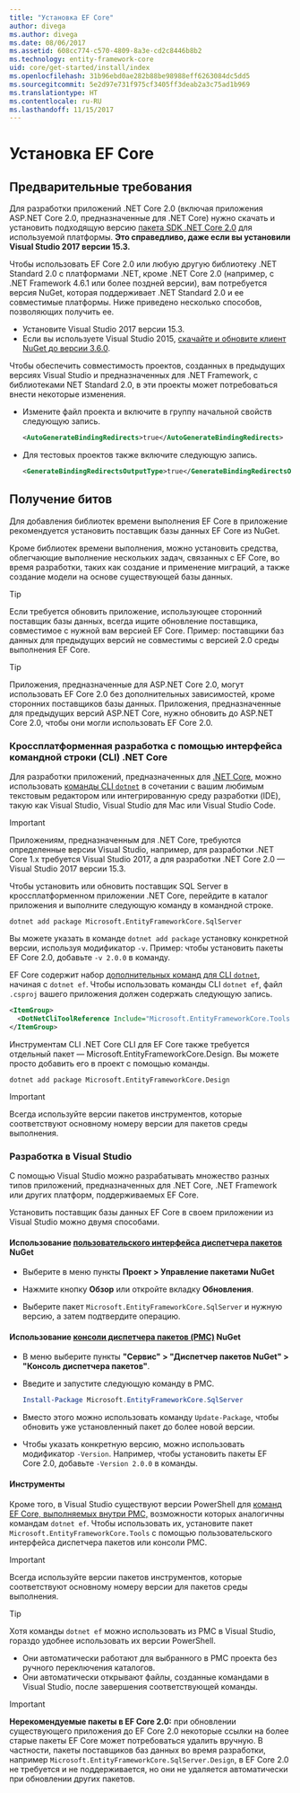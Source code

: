 ```yaml
---
title: "Установка EF Core"
author: divega
ms.author: divega
ms.date: 08/06/2017
ms.assetid: 608cc774-c570-4809-8a3e-cd2c8446b8b2
ms.technology: entity-framework-core
uid: core/get-started/install/index
ms.openlocfilehash: 31b96ebd0ae282b88be98988eff6263084dc5dd5
ms.sourcegitcommit: 5e2d97e731f975cf3405ff3deab2a3c75ad1b969
ms.translationtype: HT
ms.contentlocale: ru-RU
ms.lasthandoff: 11/15/2017
---
```

# <a name="installing-ef-core"></a>Установка EF Core

## <a name="prerequisites"></a>Предварительные требования

Для разработки приложений .NET Core 2.0 (включая приложения ASP.NET Core 2.0, предназначенные для .NET Core) нужно скачать и установить подходящую версию [пакета SDK .NET Core 2.0](https://www.microsoft.com/net/download/core) для используемой платформы. **Это справедливо, даже если вы установили Visual Studio 2017 версии 15.3.**

Чтобы использовать EF Core 2.0 или любую другую библиотеку .NET Standard 2.0 с платформами .NET, кроме .NET Core 2.0 (например, с .NET Framework 4.6.1 или более поздней версии), вам потребуется версия NuGet, которая поддерживает .NET Standard 2.0 и ее совместимые платформы. Ниже приведено несколько способов, позволяющих получить ее.

* Установите Visual Studio 2017 версии 15.3.
* Если вы используете Visual Studio 2015, [скачайте и обновите клиент NuGet до версии 3.6.0](https://www.nuget.org/downloads).

Чтобы обеспечить совместимость проектов, созданных в предыдущих версиях Visual Studio и предназначенных для .NET Framework, с библиотеками NET Standard 2.0, в эти проекты может потребоваться внести некоторые изменения.

* Измените файл проекта и включите в группу начальной свойств следующую запись.
  ``` xml
  <AutoGenerateBindingRedirects>true</AutoGenerateBindingRedirects>
  ```

* Для тестовых проектов также включите следующую запись.
  ``` xml
  <GenerateBindingRedirectsOutputType>true</GenerateBindingRedirectsOutputType>
  ```

## <a name="getting-the-bits"></a>Получение битов
Для добавления библиотек времени выполнения EF Core в приложение рекомендуется установить поставщик базы данных EF Core из NuGet.

Кроме библиотек времени выполнения, можно установить средства, облегчающие выполнение нескольких задач, связанных с EF Core, во время разработки, таких как создание и применение миграций, а также создание модели на основе существующей базы данных.

> [!TIP]  
> Если требуется обновить приложение, использующее сторонний поставщик базы данных, всегда ищите обновление поставщика, совместимое с нужной вам версией EF Core. Пример: поставщики баз данных для предыдущих версий не совместимы с версией 2.0 среды выполнения EF Core.  

> [!TIP]  
> Приложения, предназначенные для ASP.NET Core 2.0, могут использовать EF Core 2.0 без дополнительных зависимостей, кроме сторонних поставщиков базы данных. Приложения, предназначенные для предыдущих версий ASP.NET Core, нужно обновить до ASP.NET Core 2.0, чтобы они могли использовать EF Core 2.0.

<a name="cli"></a>
### <a name="cross-platform-development-using-the-net-core-command-line-interface-cli"></a>Кроссплатформенная разработка с помощью интерфейса командной строки (CLI) .NET Core

Для разработки приложений, предназначенных для [.NET Core](https://www.microsoft.com/net/download/core), можно использовать [команды CLI `dotnet`](https://docs.microsoft.com/dotnet/core/tools/) в сочетании с вашим любимым текстовым редактором или интегрированную среду разработки (IDE), такую как Visual Studio, Visual Studio для Mac или Visual Studio Code.

> [!IMPORTANT]  
> Приложениям, предназначенным для .NET Core, требуются определенные версии Visual Studio, например, для разработки .NET Core 1.x требуется Visual Studio 2017, а для разработки .NET Core 2.0 — Visual Studio 2017 версии 15.3.

Чтобы установить или обновить поставщик SQL Server в кроссплатформенном приложении .NET Core, перейдите в каталог приложения и выполните следующую команду в командной строке.

``` Console
dotnet add package Microsoft.EntityFrameworkCore.SqlServer
```

Вы можете указать в команде `dotnet add package` установку конкретной версии, используя модификатор `-v`. Пример: чтобы установить пакеты EF Core 2.0, добавьте `-v 2.0.0` в команду.

EF Core содержит набор [дополнительных команд для CLI `dotnet`](../../miscellaneous/cli/dotnet.md), начиная с `dotnet ef`. Чтобы использовать команды CLI `dotnet ef`, файл `.csproj` вашего приложения должен содержать следующую запись.

``` xml
<ItemGroup>
  <DotNetCliToolReference Include="Microsoft.EntityFrameworkCore.Tools.DotNet" Version="2.0.0" />
</ItemGroup>
```

Инструментам CLI .NET Core CLI для EF Core также требуется отдельный пакет — Microsoft.EntityFrameworkCore.Design. Вы можете просто добавить его в проект с помощью команды.

``` Console
dotnet add package Microsoft.EntityFrameworkCore.Design
```

> [!IMPORTANT]  
> Всегда используйте версии пакетов инструментов, которые соответствуют основному номеру версии для пакетов среды выполнения.

<a name="visual-studio"></a>
### <a name="visual-studio-development"></a>Разработка в Visual Studio

С помощью Visual Studio можно разрабатывать множество разных типов приложений, предназначенных для .NET Core, .NET Framework или других платформ, поддерживаемых EF Core.

Установить поставщик базы данных EF Core в своем приложении из Visual Studio можно двумя способами.

#### <a name="using-nugets-package-manager-user-interfacehttpsdocsmicrosoftcomnugettoolspackage-manager-ui"></a>Использование [пользовательского интерфейса диспетчера пакетов](https://docs.microsoft.com/nuget/tools/package-manager-ui) NuGet

* Выберите в меню пункты **Проект > Управление пакетами NuGet**

* Нажмите кнопку **Обзор** или откройте вкладку **Обновления**.

* Выберите пакет `Microsoft.EntityFrameworkCore.SqlServer` и нужную версию, а затем подтвердите операцию.

#### <a name="using-nugets-package-manager-console-pmchttpsdocsmicrosoftcomnugettoolspackage-manager-console"></a>Использование [консоли диспетчера пакетов (PMC)](https://docs.microsoft.com/nuget/tools/package-manager-console) NuGet

* В меню выберите пункты **"Сервис" > "Диспетчер пакетов NuGet" > "Консоль диспетчера пакетов"**.

* Введите и запустите следующую команду в PMC.

  ``` PowerShell  
  Install-Package Microsoft.EntityFrameworkCore.SqlServer
  ```
* Вместо этого можно использовать команду `Update-Package`, чтобы обновить уже установленный пакет до более новой версии.

* Чтобы указать конкретную версию, можно использовать модификатор `-Version`. Например, чтобы установить пакеты EF Core 2.0, добавьте `-Version 2.0.0` в команды.

#### <a name="tools"></a>Инструменты

Кроме того, в Visual Studio существуют версии PowerShell для [команд EF Core, выполняемых внутри PMC,](../../miscellaneous/cli/powershell.md) возможности которых аналогичны командам `dotnet ef`. Чтобы использовать их, установите пакет `Microsoft.EntityFrameworkCore.Tools` с помощью пользовательского интерфейса диспетчера пакетов или консоли PMC.

> [!IMPORTANT]  
> Всегда используйте версии пакетов инструментов, которые соответствуют основному номеру версии для пакетов среды выполнения.

> [!TIP]  
> Хотя команды `dotnet ef` можно использовать из PMC в Visual Studio, гораздо удобнее использовать их версии PowerShell.
> * Они автоматически работают для выбранного в PMC проекта без ручного переключения каталогов.  
> * Они автоматически открывают файлы, созданные командами в Visual Studio, после завершения соответствующей команды.

> [!IMPORTANT]  
> **Нерекомендуемые пакеты в EF Core 2.0:** при обновлении существующего приложения до EF Core 2.0 некоторые ссылки на более старые пакеты EF Core может потребоваться удалить вручную. В частности, пакеты поставщиков баз данных во время разработки, например `Microsoft.EntityFrameworkCore.SqlServer.Design`, в EF Core 2.0 не требуется и не поддерживается, но они не удаляется автоматически при обновлении других пакетов.
